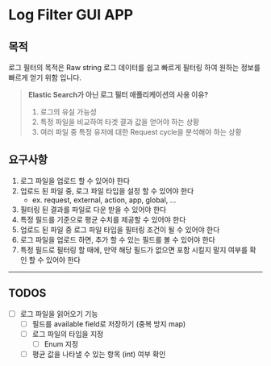# Log Filter GUI APP

## 목적
로그 필터의 목적은 Raw string 로그 데이터를 쉽고 빠르게 필터링 하여 원하는 정보를 빠르게 얻기 위함 입니다.

> **Elastic Search가 아닌 로그 필터 애플리케이션의 사용 이유?**
> 
> 1. 로그의 유실 가능성
> 2. 특정 파일을 비교하여 타겟 결과 값을 얻어야 하는 상황
> 3. 여러 파일 중 특정 유저에 대한 Request cycle을 분석해야 하는 상황

## 요구사항
1. 로그 파일을 업로드 할 수 있어야 한다
2. 업로드 된 파일 중, 로그 파일 타입을 설정 할 수 있어야 한다
	- ex. request, external, action, app, global, ...
3. 필터링 된  결과를 파일로 다운 받을  수 있어야 한다
4. 특정 필드를 기준으로 평균 수치를 제공할 수 있어야 한다
5. 업로드 된 파일 중 로그 파일 타입을 필터링 조건이 될 수 있어야 한다
6. 로그 파일을 업로드 하면, 추가 할 수 있는 필드를 볼 수 있어야 한다
7. 특정 필드로 필터링 할 때에, 만약 해당 필드가 없으면 포함 시킬지 말지 여부를 확인 할 수 있어야 한다

---

## TODOS
- [ ] 로그 파일을 읽어오기 기능
	- [ ] 필드를 available field로 저장하기 (중복 방지 map)
	- [ ] 로그 파일의 타입을 지정
		- [ ] Enum 지정
	- [ ] 평균 값을 나타낼 수 있는 항목 (int) 여부 확인
